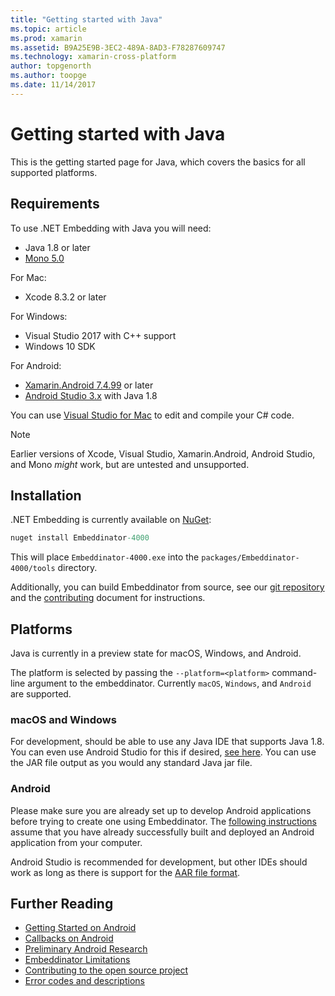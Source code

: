 ```yaml
---
title: "Getting started with Java"
ms.topic: article
ms.prod: xamarin
ms.assetid: B9A25E9B-3EC2-489A-8AD3-F78287609747
ms.technology: xamarin-cross-platform
author: topgenorth
ms.author: toopge
ms.date: 11/14/2017
---
```


# Getting started with Java


This is the getting started page for Java, which covers the basics for all supported platforms.

## Requirements

To use .NET Embedding with Java you will need:

* Java 1.8 or later
* [Mono 5.0](http://www.mono-project.com/download/)

For Mac:
* Xcode 8.3.2 or later

For Windows:
* Visual Studio 2017 with C++ support
* Windows 10 SDK

For Android:
* [Xamarin.Android 7.4.99](https://www.visualstudio.com/xamarin/) or later
* [Android Studio 3.x](https://developer.android.com/studio/index.html) with Java 1.8

You can use [Visual Studio for Mac](https://www.visualstudio.com/vs/visual-studio-mac/) to edit and compile your C# code.

> [!NOTE]
> Earlier versions of Xcode, Visual Studio, Xamarin.Android, Android Studio, and Mono _might_ work, but are untested and unsupported.

## Installation

.NET Embedding is currently available on [NuGet](https://www.nuget.org/packages/Embeddinator-4000/):

```csharp
nuget install Embeddinator-4000
```
This will place `Embeddinator-4000.exe` into the `packages/Embeddinator-4000/tools` directory.

Additionally, you can build Embeddinator from source, see our [git repository](https://github.com/mono/Embeddinator-4000/) and the [contributing](https://github.com/mono/Embeddinator-4000/blob/master/docs/Contributing.md) document for instructions.

## Platforms

Java is currently in a preview state for macOS, Windows, and Android.

The platform is selected by passing the `--platform=<platform>` command-line argument to the embeddinator. Currently `macOS`, `Windows`, and `Android` are supported.

### macOS and Windows

For development, should be able to use any Java IDE that supports Java 1.8. You can even use Android Studio for this if desired, [see here](https://stackoverflow.com/questions/16626810/can-android-studio-be-used-to-run-standard-java-projects). You can use the JAR file output as you would any standard Java jar file.

### Android

Please make sure you are already set up to develop Android applications before trying to create one using Embeddinator. The [following instructions](~/tools/dotnet-embedding/get-started/java/android.md) assume that you have already successfully built and deployed an Android application from your computer.

Android Studio is recommended for development, but other IDEs should work as long as there is support for the [AAR file format](https://developer.android.com/studio/projects/android-library.html).

## Further Reading

* [Getting Started on Android](~/tools/dotnet-embedding/get-started/java/android.md)
* [Callbacks on Android](~/tools/dotnet-embedding/android/callbacks.md)
* [Preliminary Android Research](~/tools/dotnet-embedding/android/index.md)
* [Embeddinator Limitations](~/tools/dotnet-embedding/limitations.md)
* [Contributing to the open source project](https://github.com/mono/Embeddinator-4000/blob/master/docs/Contributing.md)
* [Error codes and descriptions](~/tools/dotnet-embedding/errors.md)
